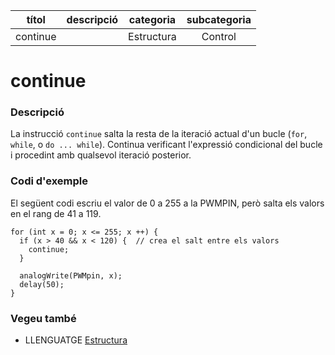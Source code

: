 
| títol    | descripció   | categoria  | subcategoria        |
| :------: | :----------: | :--------: | :-----------------: |
| continue |              | Estructura | Control             |

# continue

### Descripció

La instrucció `continue` salta la resta de la iteració actual d'un bucle (`for`, `while`, o `do ... while`). Continua verificant l'expressió condicional del bucle i procedint amb qualsevol iteració posterior.

### Codi d'exemple

El següent codi escriu el valor de 0 a 255 a la PWMPIN, però salta els valors en el rang de 41 a 119.

```
for (int x = 0; x <= 255; x ++) {
  if (x > 40 && x < 120) {  // crea el salt entre els valors
    continue;
  }

  analogWrite(PWMpin, x);
  delay(50);
}
```

### Vegeu també

*  LLENGUATGE [Estructura](../Estructura.md)
